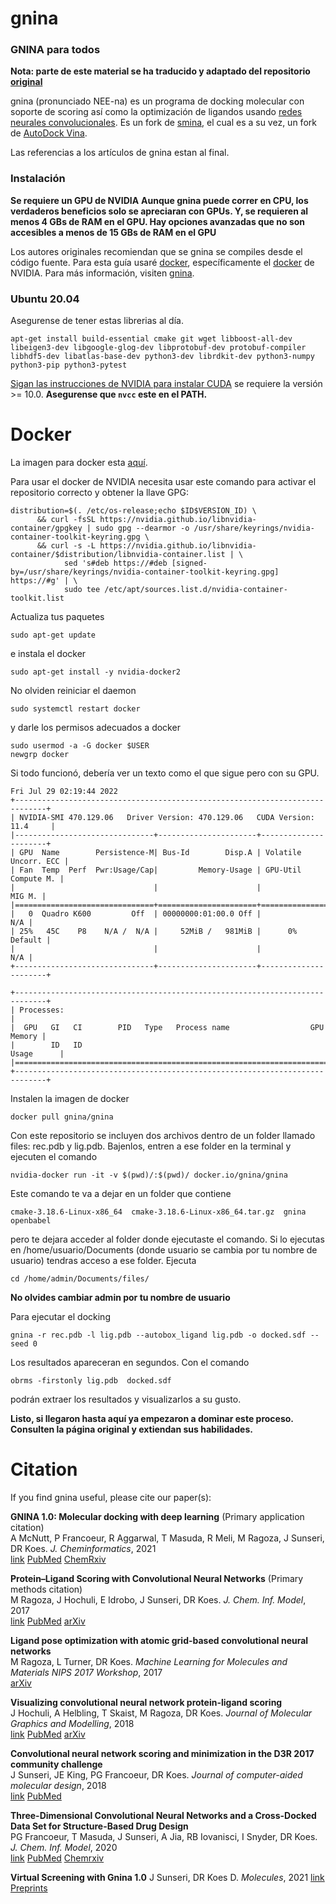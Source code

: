 # gnina
### GNINA para todos
**Nota: parte de este material se ha traducido y adaptado del repositorio [original](https://github.com/gnina/gnina)**

gnina (pronunciado NEE-na) es un programa de docking molecular con soporte de scoring así como la optimización de ligandos usando [redes neurales convolucionales](https://es.wikipedia.org/wiki/Red_neuronal_convolucional). Es un fork de [smina](https://github.com/mwojcikowski/smina), el cual es a su vez, un fork de [AutoDock Vina](https://github.com/ccsb-scripps/AutoDock-Vina).

Las referencias a los artículos de gnina estan al final.

### Instalación
**Se requiere un GPU de NVIDIA**
**Aunque gnina puede correr en CPU, los verdaderos beneficios solo se apreciaran con GPUs. Y, se requieren al menos 4 GBs de RAM en el GPU. Hay opciones avanzadas que no son accesibles a menos de 15 GBs de RAM en el GPU**

Los autores originales recomiendan que se gnina se compiles desde el código fuente. Para esta guía usaré [docker](https://docs.docker.com/get-started/), específicamente el [docker](https://docs.nvidia.com/datacenter/cloud-native/container-toolkit/install-guide.html) de NVIDIA. Para más información, visiten [gnina](https://github.com/gnina/gnina).

### Ubuntu 20.04
Asegurense de tener estas librerias al día.

```
apt-get install build-essential cmake git wget libboost-all-dev libeigen3-dev libgoogle-glog-dev libprotobuf-dev protobuf-compiler libhdf5-dev libatlas-base-dev python3-dev librdkit-dev python3-numpy python3-pip python3-pytest
```

[Sigan las instrucciones de NVIDIA para instalar CUDA](http://docs.nvidia.com/cuda/cuda-installation-guide-linux/#axzz4TWipdwX1) se requiere la versión >= 10.0. **Asegurense que `nvcc` este en el PATH.**

Docker
======

La imagen para docker esta [aquí](https://hub.docker.com/u/gnina).

Para usar el docker de NVIDIA necesita usar este comando para activar el repositorio correcto y obtener la llave GPG:

```
distribution=$(. /etc/os-release;echo $ID$VERSION_ID) \
      && curl -fsSL https://nvidia.github.io/libnvidia-container/gpgkey | sudo gpg --dearmor -o /usr/share/keyrings/nvidia-container-toolkit-keyring.gpg \
      && curl -s -L https://nvidia.github.io/libnvidia-container/$distribution/libnvidia-container.list | \
            sed 's#deb https://#deb [signed-by=/usr/share/keyrings/nvidia-container-toolkit-keyring.gpg] https://#g' | \
            sudo tee /etc/apt/sources.list.d/nvidia-container-toolkit.list
```
Actualiza tus paquetes
```
sudo apt-get update
```
e instala el docker
```
sudo apt-get install -y nvidia-docker2
```
No olviden reiniciar el daemon
```
sudo systemctl restart docker
```
y darle los permisos adecuados a docker
```
sudo usermod -a -G docker $USER
newgrp docker
```
Si todo funcionó, debería ver un texto como el que sigue pero con su GPU.

```
Fri Jul 29 02:19:44 2022
+-----------------------------------------------------------------------------+
| NVIDIA-SMI 470.129.06   Driver Version: 470.129.06   CUDA Version: 11.4     |
|-------------------------------+----------------------+----------------------+
| GPU  Name        Persistence-M| Bus-Id        Disp.A | Volatile Uncorr. ECC |
| Fan  Temp  Perf  Pwr:Usage/Cap|         Memory-Usage | GPU-Util  Compute M. |
|                               |                      |               MIG M. |
|===============================+======================+======================|
|   0  Quadro K600         Off  | 00000000:01:00.0 Off |                  N/A |
| 25%   45C    P8    N/A /  N/A |     52MiB /   981MiB |      0%      Default |
|                               |                      |                  N/A |
+-------------------------------+----------------------+----------------------+

+-----------------------------------------------------------------------------+
| Processes:                                                                  |
|  GPU   GI   CI        PID   Type   Process name                  GPU Memory |
|        ID   ID                                                   Usage      |
|=============================================================================|
+-----------------------------------------------------------------------------+
```

Instalen la imagen de docker
```
docker pull gnina/gnina
```
Con este repositorio se incluyen dos archivos dentro de un folder llamado files: rec.pdb y lig.pdb. Bajenlos, entren a ese folder en la terminal y ejecuten el comando 
```
nvidia-docker run -it -v $(pwd)/:$(pwd)/ docker.io/gnina/gnina
```
Este comando te va a dejar en un folder que contiene

```
cmake-3.18.6-Linux-x86_64  cmake-3.18.6-Linux-x86_64.tar.gz  gnina  openbabel
```
pero te dejara acceder al folder donde ejecutaste el comando. Si lo ejecutas en /home/usuario/Documents (donde usuario se cambia por tu nombre de usuario) tendras acceso a ese folder. Ejecuta 
```
cd /home/admin/Documents/files/
```
**No olvides cambiar admin por tu nombre de usuario**

Para ejecutar el docking
```
gnina -r rec.pdb -l lig.pdb --autobox_ligand lig.pdb -o docked.sdf --seed 0
```
Los resultados apareceran en segundos. Con el comando
```
obrms -firstonly lig.pdb  docked.sdf
```
podrán extraer los resultados y visualizarlos a su gusto. 

**Listo, si llegaron hasta aquí ya empezaron a dominar este proceso. Consulten la página original y extiendan sus habilidades.**

Citation
========
If you find gnina useful, please cite our paper(s):  

**GNINA 1.0: Molecular docking with deep learning** (Primary application citation)  
A McNutt, P Francoeur, R Aggarwal, T Masuda, R Meli, M Ragoza, J Sunseri, DR Koes. *J. Cheminformatics*, 2021  
[link](https://jcheminf.biomedcentral.com/articles/10.1186/s13321-021-00522-2) [PubMed](https://www.ncbi.nlm.nih.gov/pmc/articles/PMC8191141/) [ChemRxiv](https://chemrxiv.org/articles/preprint/GNINA_1_0_Molecular_Docking_with_Deep_Learning/13578140)

**Protein–Ligand Scoring with Convolutional Neural Networks**  (Primary methods citation)  
M Ragoza, J Hochuli, E Idrobo, J Sunseri, DR Koes. *J. Chem. Inf. Model*, 2017  
[link](http://pubs.acs.org/doi/full/10.1021/acs.jcim.6b00740) [PubMed](https://www.ncbi.nlm.nih.gov/pmc/articles/PMC5479431/) [arXiv](https://arxiv.org/abs/1612.02751)  

**Ligand pose optimization with atomic grid-based convolutional neural networks**  
M Ragoza, L Turner, DR Koes. *Machine Learning for Molecules and Materials NIPS 2017 Workshop*, 2017  
[arXiv](https://arxiv.org/abs/1710.07400)  

**Visualizing convolutional neural network protein-ligand scoring**  
J Hochuli, A Helbling, T Skaist, M Ragoza, DR Koes.  *Journal of Molecular Graphics and Modelling*, 2018  
[link](https://www.sciencedirect.com/science/article/pii/S1093326318301670) [PubMed](https://www.ncbi.nlm.nih.gov/pmc/articles/PMC6343664/) [arXiv](https://arxiv.org/abs/1803.02398)

**Convolutional neural network scoring and minimization in the D3R 2017 community challenge**  
J Sunseri, JE King, PG Francoeur, DR Koes.  *Journal of computer-aided molecular design*, 2018  
[link](https://link.springer.com/article/10.1007/s10822-018-0133-y) [PubMed](https://www.ncbi.nlm.nih.gov/pubmed/29992528)

**Three-Dimensional Convolutional Neural Networks and a Cross-Docked Data Set for Structure-Based Drug Design**  
PG Francoeur, T Masuda, J Sunseri, A Jia, RB Iovanisci, I Snyder, DR Koes. *J. Chem. Inf. Model*, 2020  
[link](https://pubs.acs.org/doi/abs/10.1021/acs.jcim.0c00411) [PubMed](https://pubmed.ncbi.nlm.nih.gov/32865404/) [Chemrxiv](https://chemrxiv.org/articles/preprint/3D_Convolutional_Neural_Networks_and_a_CrossDocked_Dataset_for_Structure-Based_Drug_Design/11833323/1)

**Virtual Screening with Gnina 1.0**
J Sunseri, DR Koes D. *Molecules*, 2021
[link](https://www.mdpi.com/1420-3049/26/23/7369) [Preprints](https://www.preprints.org/manuscript/202111.0329/v1)

